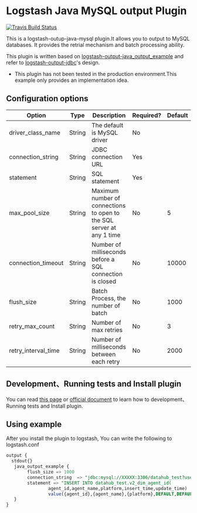 # Logstash Java MySQL output Plugin  

[![Travis Build Status](https://travis-ci.org/logstash-plugins/logstash-output-java_output_example.svg)](https://travis-ci.org/logstash-plugins/logstash-output-java_output_example)

This is a logstash-outup-java-mysql plugin.It allows you to output to MySQL databases. It provides the retrial mechanism and batch processing ability.

This plugin is written based on [logstash-output-java_output_example](https://github.com/logstash-plugins/logstash-output-java_output_example) and refer to [logstash-output-jdbc](https://github.com/theangryangel/logstash-output-jdbc)'s design. 



* This plugin has not been tested in the production environment.This example only provides an implementation idea.

## Configuration options
| Option                       | Type             | Description                                                                                                                                                                                                                                                                                                                                                                                                                                                                                   | Required? | Default |
| ------                       | ----             | -----------                                                                                                                                                                                                                                                                                                                                                                                                                                                                                   | --------- | ------- |
| driver_class_name            | String           | The default is MySQL driver                                                                                                                                                                                                                                                                                                                                                                                                                                                  | No        |         |
| connection_string            | String           | JDBC connection URL                                                                                                                                                                                                                                                                                                                                                                                                                                                                           | Yes       |         |
| statement                    | String           | SQL statement | Yes       |         |
| max_pool_size                | String           | Maximum number of connections to open to the SQL server at any 1 time                                                                                                                                                                                                                                                                                                                                                                                                                         | No        | 5       |
| connection_timeout           | String           | Number of milliseconds before a SQL connection is closed                                                                                                                                                                                                                                                                                                                                                                                                                                           | No        | 10000   |
| flush_size                   | String           | Batch Process, the number of batch                                                                                                                                                                                                                                                                                                                                                                  | No        | 1000    |
| retry_max_count              | String           | Number of max retries                                                                                                                                                                                                                                                                                                                                                | No        | 3       |
| retry_interval_time          | String           | Number of milliseconds between each retry                                                                                                                                                                                                                                                                                                                                                                                                                                                  | No        | 2000     |

## Development、Running tests and Install plugin
You can read [this page](https://www.toutiao.com/i6902219129931973131/) or [official document](https://www.elastic.co/guide/en/logstash/7.x/java-output-plugin.html#_package_and_deploy_4) to learn how to development、Running tests and Install plugin.

##  Using example
After you install the plugin to logstash, You can write the following to logstash.conf
```sql
output {
  stdout{}
   java_output_example {
        flush_size => 1000
        connection_string  => "jdbc:mysql://XXXXX:3306/datahub_test?user=XXXXX&password=XXXXX"
        statement => "INSERT INTO datahub_test.v2_dim_agent_id(
                agent_id,agent_name,platform,insert_time,update_time)
                value({agent_id},{agent_name},{platform},DEFAULT,DEFAULT)"
   }
}
```

